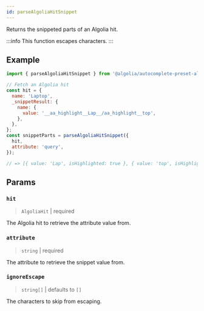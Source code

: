 ```yaml
---
id: parseAlgoliaHitSnippet
---
```


Returns the snippeted parts of an Algolia hit.

<!-- prettier-ignore -->
:::info
This function escapes characters.
:::

## Example

```js
import { parseAlgoliaHitSnippet } from '@algolia/autocomplete-preset-algolia';

// Fetch an Algolia hit
const hit = {
  name: 'Laptop',
  _snippetResult: {
    name: {
      value: '__aa_highlight__Lap__/aa_highlight__top',
    },
  },
};
const snippetParts = parseAlgoliaHitSnippet({
  hit,
  attribute: 'query',
});

// => [{ value: 'Lap', isHighlighted: true }, { value: 'top', isHighlighted: false }]
```

## Params

### `hit`

> `AlgoliaHit` | required

The Algolia hit to retrieve the attribute value from.

### `attribute`

> `string` | required

The attribute to retrieve the snippet value from.

### `ignoreEscape`

> `string[]` | defaults to `[]`

The characters to skip from escaping.
